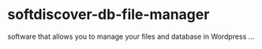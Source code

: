 # softdiscover-db-file-manager
software that allows you to manage your files and database in Wordpress ...
